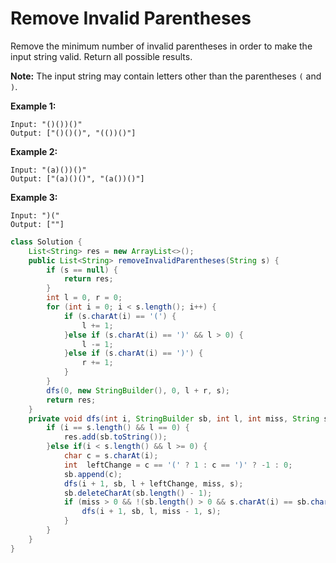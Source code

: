 # Remove Invalid Parentheses

Remove the minimum number of invalid parentheses in order to make the input string valid. Return all possible results.

**Note:** The input string may contain letters other than the parentheses `(` and `)`.

**Example 1:**

```
Input: "()())()"
Output: ["()()()", "(())()"]
```

**Example 2:**

```
Input: "(a)())()"
Output: ["(a)()()", "(a())()"]
```

**Example 3:**

```
Input: ")("
Output: [""]
```

``` java
class Solution {
    List<String> res = new ArrayList<>();
    public List<String> removeInvalidParentheses(String s) {
        if (s == null) {
            return res;
        }
        int l = 0, r = 0;
        for (int i = 0; i < s.length(); i++) {
            if (s.charAt(i) == '(') {
                l += 1;
            }else if (s.charAt(i) == ')' && l > 0) {
                l -= 1;
            }else if (s.charAt(i) == ')') {
                r += 1;
            }
        }
        dfs(0, new StringBuilder(), 0, l + r, s);
        return res;
    }
    private void dfs(int i, StringBuilder sb, int l, int miss, String s) {
        if (i == s.length() && l == 0) {
            res.add(sb.toString());
        }else if(i < s.length() && l >= 0) {
            char c = s.charAt(i);
            int  leftChange = c == '(' ? 1 : c == ')' ? -1 : 0;
            sb.append(c);
            dfs(i + 1, sb, l + leftChange, miss, s);
            sb.deleteCharAt(sb.length() - 1);
            if (miss > 0 && !(sb.length() > 0 && s.charAt(i) == sb.charAt(sb.length() - 1)) && (c == ')' || c == '(')) {
                dfs(i + 1, sb, l, miss - 1, s);
            }
        }
    }
}
```

